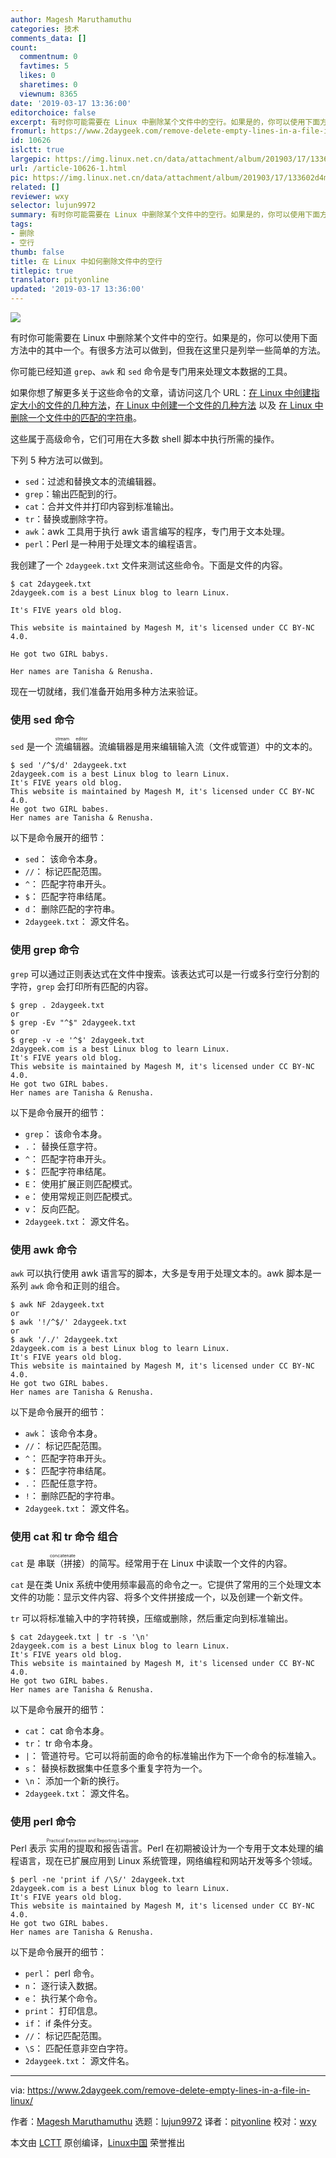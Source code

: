 ```yaml
---
author: Magesh Maruthamuthu
categories: 技术
comments_data: []
count:
  commentnum: 0
  favtimes: 5
  likes: 0
  sharetimes: 0
  viewnum: 8365
date: '2019-03-17 13:36:00'
editorchoice: false
excerpt: 有时你可能需要在 Linux 中删除某个文件中的空行。如果是的，你可以使用下面方法中的其中一个。
fromurl: https://www.2daygeek.com/remove-delete-empty-lines-in-a-file-in-linux/
id: 10626
islctt: true
largepic: https://img.linux.net.cn/data/attachment/album/201903/17/133602d4mx5cd44ivx5d5v.jpg
url: /article-10626-1.html
pic: https://img.linux.net.cn/data/attachment/album/201903/17/133602d4mx5cd44ivx5d5v.jpg.thumb.jpg
related: []
reviewer: wxy
selector: lujun9972
summary: 有时你可能需要在 Linux 中删除某个文件中的空行。如果是的，你可以使用下面方法中的其中一个。
tags:
- 删除
- 空行
thumb: false
title: 在 Linux 中如何删除文件中的空行
titlepic: true
translator: pityonline
updated: '2019-03-17 13:36:00'
---
```


![](/data/attachment/album/201903/17/133602d4mx5cd44ivx5d5v.jpg)


有时你可能需要在 Linux 中删除某个文件中的空行。如果是的，你可以使用下面方法中的其中一个。有很多方法可以做到，但我在这里只是列举一些简单的方法。


你可能已经知道 `grep`、`awk` 和 `sed` 命令是专门用来处理文本数据的工具。


如果你想了解更多关于这些命令的文章，请访问这几个 URL：[在 Linux 中创建指定大小的文件的几种方法](https://www.2daygeek.com/create-a-file-in-specific-certain-size-linux/)，[在 Linux 中创建一个文件的几种方法](https://www.2daygeek.com/linux-command-to-create-a-file/) 以及 [在 Linux 中删除一个文件中的匹配的字符串](https://www.2daygeek.com/empty-a-file-delete-contents-lines-from-a-file-remove-matching-string-from-a-file-remove-empty-blank-lines-from-a-file/)。


这些属于高级命令，它们可用在大多数 shell 脚本中执行所需的操作。


下列 5 种方法可以做到。


* `sed`：过滤和替换文本的流编辑器。
* `grep`：输出匹配到的行。
* `cat`：合并文件并打印内容到标准输出。
* `tr`：替换或删除字符。
* `awk`：awk 工具用于执行 awk 语言编写的程序，专门用于文本处理。
* `perl`：Perl 是一种用于处理文本的编程语言。


我创建了一个 `2daygeek.txt` 文件来测试这些命令。下面是文件的内容。



```
$ cat 2daygeek.txt
2daygeek.com is a best Linux blog to learn Linux.

It's FIVE years old blog.

This website is maintained by Magesh M, it's licensed under CC BY-NC 4.0.

He got two GIRL babys.

Her names are Tanisha & Renusha.
```

现在一切就绪，我们准备开始用多种方法来验证。


### 使用 sed 命令


`sed` 是一个<ruby> 流编辑器 <rt>  stream editor </rt></ruby>。流编辑器是用来编辑输入流（文件或管道）中的文本的。



```
$ sed '/^$/d' 2daygeek.txt
2daygeek.com is a best Linux blog to learn Linux.
It's FIVE years old blog.
This website is maintained by Magesh M, it's licensed under CC BY-NC 4.0.
He got two GIRL babes.
Her names are Tanisha & Renusha.
```

以下是命令展开的细节：


* `sed`： 该命令本身。
* `//`： 标记匹配范围。
* `^`： 匹配字符串开头。
* `$`： 匹配字符串结尾。
* `d`： 删除匹配的字符串。
* `2daygeek.txt`： 源文件名。


### 使用 grep 命令


`grep` 可以通过正则表达式在文件中搜索。该表达式可以是一行或多行空行分割的字符，`grep` 会打印所有匹配的内容。



```
$ grep . 2daygeek.txt
or
$ grep -Ev "^$" 2daygeek.txt
or
$ grep -v -e '^$' 2daygeek.txt
2daygeek.com is a best Linux blog to learn Linux.
It's FIVE years old blog.
This website is maintained by Magesh M, it's licensed under CC BY-NC 4.0.
He got two GIRL babes.
Her names are Tanisha & Renusha.
```

以下是命令展开的细节：


* `grep`： 该命令本身。
* `.`： 替换任意字符。
* `^`： 匹配字符串开头。
* `$`： 匹配字符串结尾。
* `E`： 使用扩展正则匹配模式。
* `e`： 使用常规正则匹配模式。
* `v`： 反向匹配。
* `2daygeek.txt`： 源文件名。


### 使用 awk 命令


`awk` 可以执行使用 awk 语言写的脚本，大多是专用于处理文本的。awk 脚本是一系列 `awk` 命令和正则的组合。



```
$ awk NF 2daygeek.txt
or
$ awk '!/^$/' 2daygeek.txt
or
$ awk '/./' 2daygeek.txt
2daygeek.com is a best Linux blog to learn Linux.
It's FIVE years old blog.
This website is maintained by Magesh M, it's licensed under CC BY-NC 4.0.
He got two GIRL babes.
Her names are Tanisha & Renusha.
```

以下是命令展开的细节：


* `awk`： 该命令本身。
* `//`： 标记匹配范围。
* `^`： 匹配字符串开头。
* `$`： 匹配字符串结尾。
* `.`： 匹配任意字符。
* `!`： 删除匹配的字符串。
* `2daygeek.txt`： 源文件名。


### 使用 cat 和 tr 命令 组合


`cat` 是<ruby> 串联（拼接） <rt>  concatenate </rt></ruby>的简写。经常用于在 Linux 中读取一个文件的内容。


`cat` 是在类 Unix 系统中使用频率最高的命令之一。它提供了常用的三个处理文本文件的功能：显示文件内容、将多个文件拼接成一个，以及创建一个新文件。


`tr` 可以将标准输入中的字符转换，压缩或删除，然后重定向到标准输出。



```
$ cat 2daygeek.txt | tr -s '\n'
2daygeek.com is a best Linux blog to learn Linux.
It's FIVE years old blog.
This website is maintained by Magesh M, it's licensed under CC BY-NC 4.0.
He got two GIRL babes.
Her names are Tanisha & Renusha.
```

以下是命令展开的细节：


* `cat`： cat 命令本身。
* `tr`： tr 命令本身。
* `|`： 管道符号。它可以将前面的命令的标准输出作为下一个命令的标准输入。
* `s`： 替换标数据集中任意多个重复字符为一个。
* `\n`： 添加一个新的换行。
* `2daygeek.txt`： 源文件名。


### 使用 perl 命令


Perl 表示<ruby> 实用的提取和报告语言 <rt>  Practical Extraction and Reporting Language </rt></ruby>。Perl 在初期被设计为一个专用于文本处理的编程语言，现在已扩展应用到 Linux 系统管理，网络编程和网站开发等多个领域。



```
$ perl -ne 'print if /\S/' 2daygeek.txt
2daygeek.com is a best Linux blog to learn Linux.
It's FIVE years old blog.
This website is maintained by Magesh M, it's licensed under CC BY-NC 4.0.
He got two GIRL babes.
Her names are Tanisha & Renusha.
```

以下是命令展开的细节：


* `perl`： perl 命令。
* `n`： 逐行读入数据。
* `e`： 执行某个命令。
* `print`： 打印信息。
* `if`： if 条件分支。
* `//`： 标记匹配范围。
* `\S`： 匹配任意非空白字符。
* `2daygeek.txt`： 源文件名。




---


via: <https://www.2daygeek.com/remove-delete-empty-lines-in-a-file-in-linux/>


作者：[Magesh Maruthamuthu](https://www.2daygeek.com/author/magesh/) 选题：[lujun9972](https://github.com/lujun9972) 译者：[pityonline](https://github.com/pityonline) 校对：[wxy](https://github.com/wxy)


本文由 [LCTT](https://github.com/LCTT/TranslateProject) 原创编译，[Linux中国](https://linux.cn/) 荣誉推出